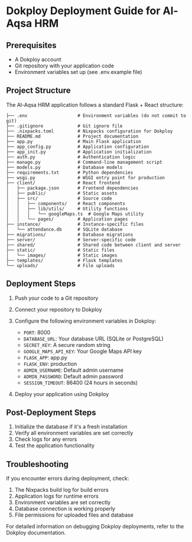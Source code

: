 # Dokploy Deployment Guide for Al-Aqsa HRM

## Prerequisites
- A Dokploy account
- Git repository with your application code
- Environment variables set up (see .env.example file)

## Project Structure
The Al-Aqsa HRM application follows a standard Flask + React structure:

```
├── .env                   # Environment variables (do not commit to git)
├── .gitignore             # Git ignore file
├── .nixpacks.toml         # Nixpacks configuration for Dokploy
├── README.md              # Project documentation
├── app.py                 # Main Flask application
├── app_config.py          # Application configuration
├── app_init.py            # Application initialization
├── auth.py                # Authentication logic
├── manage.py              # Command-line management script
├── models.py              # Database models
├── requirements.txt       # Python dependencies
├── wsgi.py                # WSGI entry point for production
├── client/                # React frontend
│   ├── package.json       # Frontend dependencies
│   ├── public/            # Static assets
│   ├── src/               # Source code
│   │   ├── components/    # React components
│   │   ├── lib/utils/     # Utility functions
│   │   │   └── googleMaps.ts  # Google Maps utility
│   │   └── pages/         # Application pages
├── instance/              # Instance-specific files
│   └── attendance.db      # SQLite database
├── migrations/            # Database migrations
├── server/                # Server-specific code
├── shared/                # Shared code between client and server
├── static/                # Static files
│   └── images/            # Static images
├── templates/             # Flask templates
└── uploads/               # File uploads
```

## Deployment Steps

1. Push your code to a Git repository
2. Connect your repository to Dokploy
3. Configure the following environment variables in Dokploy:
   - `PORT`: 8000
   - `DATABASE_URL`: Your database URL (SQLite or PostgreSQL)
   - `SECRET_KEY`: A secure random string
   - `GOOGLE_MAPS_API_KEY`: Your Google Maps API key
   - `FLASK_APP`: app.py
   - `FLASK_ENV`: production
   - `ADMIN_USERNAME`: Default admin username
   - `ADMIN_PASSWORD`: Default admin password
   - `SESSION_TIMEOUT`: 86400 (24 hours in seconds)

4. Deploy your application using Dokploy

## Post-Deployment Steps

1. Initialize the database if it's a fresh installation
2. Verify all environment variables are set correctly
3. Check logs for any errors
4. Test the application functionality

## Troubleshooting

If you encounter errors during deployment, check:

1. The Nixpacks build log for build errors
2. Application logs for runtime errors
3. Environment variables are set correctly
4. Database connection is working properly
5. File permissions for uploaded files and database

For detailed information on debugging Dokploy deployments, refer to the Dokploy documentation.